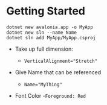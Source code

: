 # Getting Started

```
dotnet new avalonia.app -o MyApp
dotnet new sln --name Name
dotnet sln add MyApp/MyApp.csproj
```


- Take up full dimension:
  - `VerticalAlignment="Stretch"`

- Give Name that can be referenced
  - `Name="MyThing"`

- Font Color
  -`Foreground: Red`
